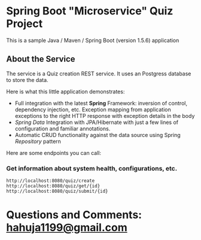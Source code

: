 # Spring Boot "Microservice" Quiz Project

This is a sample Java / Maven / Spring Boot (version 1.5.6) application 


## About the Service

The service is a Quiz creation REST service. It uses an Postgress database to store the data.


Here is what this little application demonstrates: 

* Full integration with the latest **Spring** Framework: inversion of control, dependency injection, etc.
 Exception mapping from application exceptions to the right HTTP response with exception details in the body
* *Spring Data* Integration with JPA/Hibernate with just a few lines of configuration and familiar annotations. 
* Automatic CRUD functionality against the data source using Spring *Repository* pattern

Here are some endpoints you can call:

### Get information about system health, configurations, etc.

```
http://localhost:8080/quiz/create
http://localhost:8080/quiz/get/{id}
http://localhost:8080/quiz/submit/{id}
```



# Questions and Comments: hahuja1199@gmail.com
